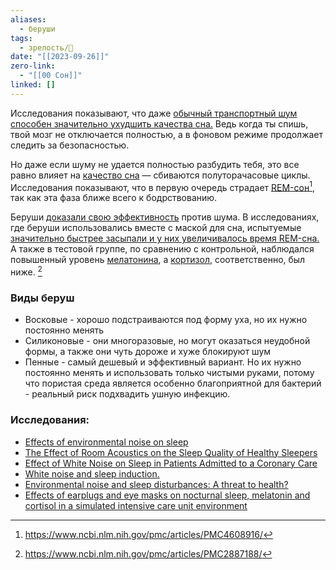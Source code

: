 ```yaml
---
aliases:
  - беруши
tags:
  - зрелость/🌱
date: "[[2023-09-26]]"
zero-link:
  - "[[00 Сон]]"
linked: []
---
```

Исследования показывают, что даже [обычный транспортный шум способен значительно ухудшить качества сна.](https://www.ncbi.nlm.nih.gov/pmc/articles/PMC4608916/) Ведь когда ты спишь, твой мозг не отключается полностью, а в фоновом режиме продолжает следить за безопасностью.

Но даже если шуму не удается полностью разбудить тебя, это все равно влияет на [качество сна](Качественный%20сон.md) — сбиваются полуторачасовые циклы. Исследования показывают, что в первую очередь страдает [REM-сон](Фаза%20быстрого%20сна.md)[^1], так как эта фаза ближе всего к бодрствованию.

Беруши [доказали свою эффективность](https://www.ncbi.nlm.nih.gov/pubmed/19531035) против шума. В исследованиях, где беруши использовались вместе с маской для сна, испытуемые [значительно быстрее засыпали и у них увеличивалось время REM-сна.](https://www.ncbi.nlm.nih.gov/pmc/articles/PMC2887188/) А также в тестовой группе, по сравнению с контрольной, наблюдался повышенный уровень [мелатонина](Мелатонин.md), а [кортизол](Кортизол.md), соответственно, был ниже. [^2]

[^1]: https://www.ncbi.nlm.nih.gov/pmc/articles/PMC4608916/
[^2]: https://www.ncbi.nlm.nih.gov/pmc/articles/PMC2887188/

### Виды беруш
- Восковые - хорошо подстраиваются под форму уха, но их нужно постоянно менять
- Силиконовые - они многоразовые, но могут оказаться неудобной формы, а также они чуть дороже и хуже блокируют шум
- Пенные - самый дешевый и эффективный вариант. Но их нужно постоянно менять и использовать только чистыми руками, потому что пористая среда является особенно благоприятной для бактерий - реальный риск подхвадить ушную инфекцию.

### Исследования:
- [Effects of environmental noise on sleep](https://www.ncbi.nlm.nih.gov/pubmed/23257581)
- [The Effect of Room Acoustics on the Sleep Quality of Healthy Sleepers](https://www.ncbi.nlm.nih.gov/pmc/articles/PMC5187651/)
- [Effect of White Noise on Sleep in Patients Admitted to a Coronary Care](https://www.ncbi.nlm.nih.gov/pmc/articles/PMC4923834/)
- [White noise and sleep induction.](https://www.ncbi.nlm.nih.gov/pmc/articles/PMC1792397/)
- [Environmental noise and sleep disturbances: A threat to health?](https://www.ncbi.nlm.nih.gov/pmc/articles/PMC4608916/)
- [Effects of earplugs and eye masks on nocturnal sleep, melatonin and cortisol in a simulated intensive care unit environment](https://www.ncbi.nlm.nih.gov/pmc/articles/PMC2887188/)
